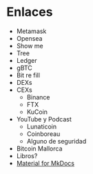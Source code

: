 # Enlaces 

- Metamask
- Opensea
- Show me
- Tree
- Ledger
- gBTC
- Bit re fill
- DEXs
- CEXs
  - Binance
  - FTX
  - KuCoin
- YouTube y Podcast
  - Lunaticoin
  - Coinboreau
  - Alguno de seguridad
- Bitcoin Mallorca
- Libros?
- [Material for MkDocs](https://squidfunk.github.io/mkdocs-material/)


